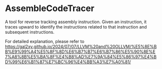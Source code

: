 # AssembleCodeTracer
A tool for reverse tracking assembly instruction. Given an instruction, it traces upward to identify the instructions related to that instruction and subsequent instructions.

For detailed explanation, please refer to https://gal2xy.github.io/2024/07/07/LLVM%20and%20OLLVM/%E5%8E%BB%E9%99%A4%E5%8F%8D%E6%B7%B7%E6%B7%86%E5%90%8E%E7%A8%8B%E5%BA%8F%E4%B8%AD%E7%9A%84%E5%86%97%E4%BD%99%E6%B1%87%E7%BC%96%E4%BB%A3%E7%A0%81/


